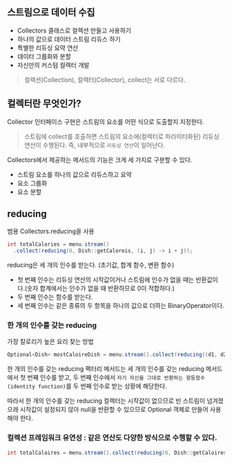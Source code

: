 ## 스트림으로 데이터 수집

- Collectors 클래스로 컬렉션 만들고 사용하기
- 하나의 값으로 데이터 스트림 리듀스 하기
- 특별한 리듀싱 요약 연산
- 데이터 그룹화와 분할
- 자신만의 커스텀 컬렉터 개발

> 컬렉션(Collection), 컬렉터(Collector), collect는 서로 다르다.

## 컬렉터란 무엇인가?

Collector 인터페이스 구현은 스트림의 요소를 어떤 식으로 도출할지 지정한다.

> 스트림에 collect를 호출하면 스트림의 요소에(컬렉터로 파라미터화된) 리듀싱 연산이 수행된다. 즉, 내부적으로 `리듀싱 연산`이 일어난다.


Collectors에서 제공하는 메서드의 기능은 크게 세 가지로 구분할 수 있다.

- 스트림 요소를 하나의 값으로 리듀스하고 요약
- 요소 그룹화
- 요소 분할

## reducing

범용 Collectors.reducing을 사용

```java
int totalCalories = menu.stream()
  .collect(reducing(0, Dish::getCaloreis, (i, j) -> i + j));
```

reducing은 세 개의 인수를 받는다. (초기값, 합계 함수, 변환 함수)

- 첫 번째 인수는 리듀싱 연산의 시작값이거나 스트림에 인수가 없을 때는 반환값이다.(숫자 합계에서는 인수가 없을 때 반환하므로 0이 적합하다.)
- 두 번째 인수는 함수를 받는다.
- 세 번째 인수는 같은 종류의 두 항목을 하나의 값으로 더하는 BinaryOperator이다.

### 한 개의 인수를 갖는 reducing

가장 칼로리가 높은 요리 찾는 방법

```java
Optional<Dish> mostCaloireDish = menu.stream().collect(reducing((d1, d2) -> d1.getCaloreis() > d2.getCalories() ? d1 : d2));
```

한 개의 인수를 갖는 reducing 팩터리 메서드는 세 개의 인수를 갖는 reducing 메서드에서 첫 번째 인수를 받고, 두 번째 인수에서 
`자기 자신을 그대로 반환하는 항등함수(identity function)`를 두 번째 인수로 받는 상황에 해당한다.

따라서 한 개의 인수를 갖는 reducing 컬렉터는 시작값이 없으므로 빈 스트림이 넘겨졌으래 시작값이 설정되지 않아 null을 반환할 수 있으므로
Optional 객체로 만들어 사용해야 한다.

### 컬렉션 프레임워크 유연성 : 같은 연산도 다양한 방식으로 수행할 수 있다.

```java
int totalCaloires = menu.stream().collect(reducing(0, Dish::getCaloires, Integer::sum));
```
